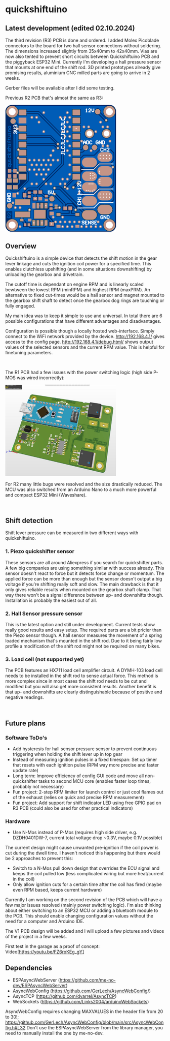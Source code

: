 # quickshiftuino
## Latest development (edited 02.10.2024)
The third revision (R3) PCB is done and ordered. I added Molex Picoblade connectors to the board for two hall sensor connections without soldering. The dimensions increased slightly from 35x40mm to 42x40mm.
Vias are now also tented to prevent short circuits between Quickshiftuino PCB and the piggyback ESP32 Mini.
Currently I'm developing a hall pressure sensor that mounts at one end of the shift rod. 3D printed prototypes already give promising results, aluminium CNC milled parts are going to arrive in 2 weeks.

Gerber files will be available after I did some testing.

Previous R2 PCB that's almost the same as R3:

<img src='img/r2_pcb.png' width='350'>

<br>

## Overview
Quickshiftuino is a simple device that detects the shift motion in the gear lever linkage and cuts the ignition coil power for a specified time.
This enables clutchless upshifting (and in some situations downshifting) by unloading the gearbox and drivetrain.

The cutoff time is dependant on engine RPM and is linearly scaled bewtween the lowest RPM (minRPM) and highest RPM (maxPRM).
An alternative to fixed cut-times would be a hall sensor and magnet mounted to the gearbox shift shaft to detect once the gearbox dog rings are touching or fully engaged.

My main idea was to keep it simple to use and universal. In total there are 6 possible configurations that have different advantages and disadvantages.

Configuration is possible though a locally hosted web-interface. Simply connect to the WiFi network provided by the device.
http://192.168.4.1/ gives access to the config page.
http://192.168.4.1/debug.html/ shows output values of the selected sensors and the current RPM value. This is helpful for finetuning parameters.

<br>

The R1 PCB had a few issues with the power switching logic (high side P-MOS was wired incorrectly):

<img src='img/r1_pcb.jpeg' width='350'>

For R2 many little bugs were resolved and the size drastically reduced.
The MCU was also switched from an Arduino Nano to a much more powerful and compact ESP32 Mini (Waveshare).

<br>

## Shift detection
Shift lever pressure can be measured in two different ways with quickshiftuino.

  ### 1. Piezo quickshifter sensor
  These sensors are all around Aliexpress if you search for quickshifter parts. A few big companies are using something similar with success already.
  This sensor doesn't react to force but it detects force change or momentum. The applied force can be more than enough but the sensor doesn't output a big voltage if you're shifting really soft and slow.
  The main drawback is that it only gives reliable results when mounted on the gearbox shaft clamp. That way there won't be a signal difference between up- and downshifts though. Installation is probably the easiest out of all.
  
  ### 2. Hall Sensor pressure sensor
  This is the latest option and still under development. Current tests show really good results and easy setup. The required parts are a bit pricier than the Piezo sensor though. A hall sensor measures the movement of a spring loaded mechanism that's mounted in the shift rod. Due to it being fairly low profile a modification of the shift rod might not be required on many bikes.

  ### 3. Load cell (not supported yet)
  The PCB features an HX711 load cell amplifier circuit.
  A DYMH-103 load cell needs to be installed in the shift rod to sense actual force.
  This method is more complex since in most cases the shift rod needs to be cut and modified but you will also get more consistent results.
  Another benefit is that up- and downshifts are clearly distinguishable because of positive and negative readings.

<br>

## Future plans
  ### Software ToDo's
  - Add hysteresis for hall sensor pressure sensor to prevent continuous triggering when holding the shift lever up in top gear
  - Instead of measuring ignition pulses in a fixed timespan: Set up timer that resets with each ignition pulse (RPM way more precise and faster update rate)
  - Long term: Improve efficiency of config GUI code and move all non-quickshifter tasks to second MCU core (enables faster loop times, probably not necessary)
  - Fun project: 2-step RPM limiter for launch control or just cool flames out of the exhaust (relies on quick and precise RPM measurement)
  - Fun project: Add support for shift indicator LED using free GPIO pad on R3 PCB (could also be used for other practical indicators)
  ### Hardware
  - Use N-Mos instead of P-Mos (requires high side driver, e.g. DZDH0401DW-7, current total voltage drop ~0.3V, maybe 0.1V possible)

The current design might cause unwanted pre-ignition if the coil power is cut during the dwell time. I haven't noticed this happening but there would be 2 approaches to prevent this:
- Switch to a N-Mos pull down design that overrides the ECU signal and keeps the coil pulled low (less complicated wiring but more heat/current in the coil)
- Only allow ignition cuts for a certain time after the coil has fired (maybe even RPM based, keeps current hardware)
  
Currently I am working on the second revision of the PCB which will have a few major issues resolved (mainly power switching logic).
I'm also thinking about either switching to an ESP32 MCU or adding a bluetooth module to the PCB. This should enable changing configuration values without the need for a computer and Arduino IDE.

The V1 PCB design will be added and I will upload a few pictures and videos of the project in a few weeks.

First test in the garage as a proof of concept: Video[https://youtu.be/FZ6roKEg_gY]

## Dependencies
- ESPAsyncWebServer (https://github.com/me-no-dev/ESPAsyncWebServer)
- AsyncWebConfig (https://github.com/GerLech/AsyncWebConfig/)
- AsyncTCP (https://github.com/dvarrel/AsyncTCP)
- WebSockets (https://github.com/Links2004/arduinoWebSockets)

AsyncWebConfig requires changing MAXVALUES in the header file from 20 to 30!; https://github.com/GerLech/AsyncWebConfig/blob/main/src/AsyncWebConfig.h#L32
Don't use the ESPAsyncWebServer from the library manager, you need to manually install the one by me-no-dev.

